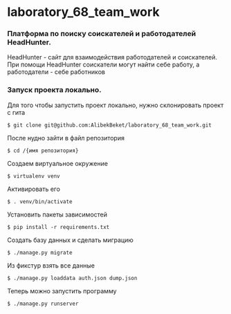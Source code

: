 # laboratory_68_team_work
### Платформа по поиску соискателей и работодателей HeadHunter.
HeadHunter - сайт для взаимодействия работодателей и соискателей. При помощи  HeadHunter соискатели могут найти себе работу, а работодатели - себе работников
### Запуск проекта локально.
Для того чтобы запустить проект локально, нужно склонировать проект с гита
``` 
$ git clone git@github.com:AlibekBeket/laboratory_68_team_work.git 
```
После нудно зайти в файл репозитория
``` 
$ cd /{имя репозитория}
```
Создаем виртуальное окружение
``` 
$ virtualenv venv
```
Активировать его
``` 
$ . venv/bin/activate
```
Установить пакеты зависимостей
``` 
$ pip install -r requirements.txt
```
Создать базу данных и сделать миграцию
``` 
$ ./manage.py migrate
```
Из фикстур взять все данные
``` 
$ ./manage.py loaddata auth.json dump.json
```
Теперь можно запустить программу
``` 
$ ./manage.py runserver
```
